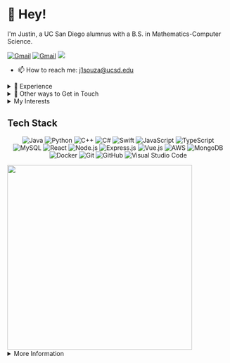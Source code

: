 # 👋 Hey! 
I'm Justin, a UC San Diego alumnus with a B.S. in Mathematics-Computer Science.

<p align="left">
<a href="mailto:j1souza@ucsd.edu"><img alt="Gmail" src="https://img.shields.io/badge/Gmail-D14836?style=for-the-badge&logo=gmail&logoColor=white"/></a>
<a href="mailto:notjsouza@gmail.com"><img alt="Gmail" src="https://img.shields.io/badge/Gmail-D14836?style=for-the-badge&logo=gmail&logoColor=white"/></a>
<a href="https://www.linkedin.com/in/notjustinsouza/"><img src="https://img.shields.io/badge/linkedin%20-%230077B5.svg?&style=for-the-badge&logo=linkedin&logoColor=white"/></a>
</p>

* 📫 How to reach me: j1souza@ucsd.edu

<details>
<summary>📝 Experience</summary>
<br> 

<!-- Currently I am an [Role Title] in [Company] for [Details about role].--> 
Currently, I am a Software Engineer at a Stealth Startup, working with TypeScript, Node.js, Next.js, Google Cloud Platform, Docker, and Terraform.

In the past, I've worked as: <be>
- a Systems Engineer Intern within the U.S. Department of Defense
- an Undergraduate Researcher at the Design Lab, within UC San Diego's Cognitive Science Department.
- a Lead Instructor at Code Ninjas, teaching children the fundamentals of computer science.

---

</details>

<details>
<summary>📧 Other ways to Get in Touch</summary>
<br> 

Please feel free to contact me. <br>
- **Email:** (Preferred)
  - My personal email is 'notjsouza@gmail.com`.
  - My academic email is 'j1souza@ucsd.edu'.
- **LinkedIn:** Click [here](http://linkedin.com/in/notjustinsouza/) to connect and message me)

---

</details>

<details>
<summary>My Interests</summary>
<br> 
  
* Rock Climbing
* Volleyball
* Video games
* Hiking & Camping

</details>

## Tech Stack
<p align="center">
<img alt="Java" src="https://img.shields.io/badge/java-%23ED8B00.svg?style=for-the-badge&logo=openjdk&logoColor=white"/>
<img alt="Python" src="https://img.shields.io/badge/python-3670A0?style=for-the-badge&logo=python&logoColor=ffdd54"/>
<img alt="C++" src="https://img.shields.io/badge/c++-%2300599C.svg?style=for-the-badge&logo=c%2B%2B&logoColor=white"/>
<img alt="C#" src="https://img.shields.io/badge/c%23-%23239120.svg?style=for-the-badge&logo=csharp&logoColor=white" />
<img alt="Swift" src="https://img.shields.io/badge/swift-F54A2A?style=for-the-badge&logo=swift&logoColor=white" />
<img alt="JavaScript" src="https://img.shields.io/badge/javascript-%23323330.svg?style=for-the-badge&logo=javascript&logoColor=%23F7DF1E" />
<img alt="TypeScript" src="https://img.shields.io/badge/typescript-%23007ACC.svg?style=for-the-badge&logo=typescript&logoColor=white" />
<img alt="MySQL" src="https://img.shields.io/badge/mysql-%2300f.svg?style=for-the-badge&logo=mysql&logoColor=white" />

<img alt="React" src="https://img.shields.io/badge/react-%2320232a.svg?style=for-the-badge&logo=react&logoColor=%2361DAFB"/>
<img alt="Node.js" src="https://img.shields.io/badge/node.js-6DA55F?style=for-the-badge&logo=node.js&logoColor=white"/>
<img alt="Express.js" src="https://img.shields.io/badge/express.js-%23404d59.svg?style=for-the-badge&logo=express&logoColor=%2361DAFB"/>
<img alt="Vue.js" src="https://img.shields.io/badge/vuejs-%2335495e.svg?style=for-the-badge&logo=vuedotjs&logoColor=%234FC08D"/>

<img alt="AWS" src="https://img.shields.io/badge/AWS-%23FF9900.svg?style=for-the-badge&logo=amazon-aws&logoColor=white"/>

<img alt="MongoDB" src="https://img.shields.io/badge/MongoDB-%234ea94b.svg?style=for-the-badge&logo=mongodb&logoColor=white"/>
<img alt="Docker" src="https://img.shields.io/badge/docker-%230db7ed.svg?style=for-the-badge&logo=docker&logoColor=white" />

<img alt="Git" src="https://img.shields.io/badge/git-%23F05033.svg?style=for-the-badge&logo=git&logoColor=white"/>
<img alt="GitHub" src="https://img.shields.io/badge/github%20-%23121011.svg?&style=for-the-badge&logo=github&logoColor=white"/>
<img alt="Visual Studio Code" src="https://img.shields.io/badge/VisualStudioCode-0078d7.svg?style=for-the-badge&logo=visual-studio-code&logoColor=white"/>
</p>

<tr>
  <td><img src="https://streak-stats.demolab.com?user=notjsouza&ring=DD6304&theme=github-dark-dimmed" width="420"/> </td>
</tr>

<details>
<summary>More Information</summary>
<br> 
  
 
## Places I've Studied:

* Diablo Valley College
* University of California, San Diego

## I have experience in:

* Front End using React.js, Next.js, and Vue.js
* Back End through Amazon Web Services(AWS) and Google Cloud Platform(GCP)
* Basic AI and Machine Learning

## Current Certifications:

* AWS Certified Cloud Practitioner

## Undergraduate Coursework:

* Software Development Tools and Techniques, Advanced Data Structures, Advanced Programming with C/C++, Object-Oriented Programming in C++, Program Design & Data Structures, Design and Analysis of Algorithms, Software Engineering, Operating Systems, Theory of Computation, Networked Services, Working with Large Codebases

## Projects:
* Full stack IOS app to identify and log wildlife sightings around campus. --(WIP)--
* AI powered car that can successfully navigate traffic after sufficient training.
* Deep Learning program to analyze crash reports and model potential failure patterns.
